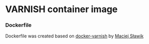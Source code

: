 # VARNISH container image

### Dockerfile

Dockerfile was created based on
[docker-varnish](https://github.com/maciejslawik/docker-varnish) by
[Maciej Sławik](https://github.com/maciejslawik)
